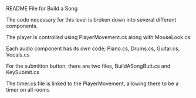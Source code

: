 README File for Build a Song

The code necessary for this level is broken down into several different components.

The player is controlled using PlayerMovement.cs along with MouseLook.cs

Each audio component has its own code; Piano.cs, Drums.cs, Guitar.cs, Vocals.cs

For the submition button, there are two files, BuildASongButt.cs and KeySubmit.cs

The timer.cs file is linked to the PlayerMovement, allowing there to be a timer on all rooms
